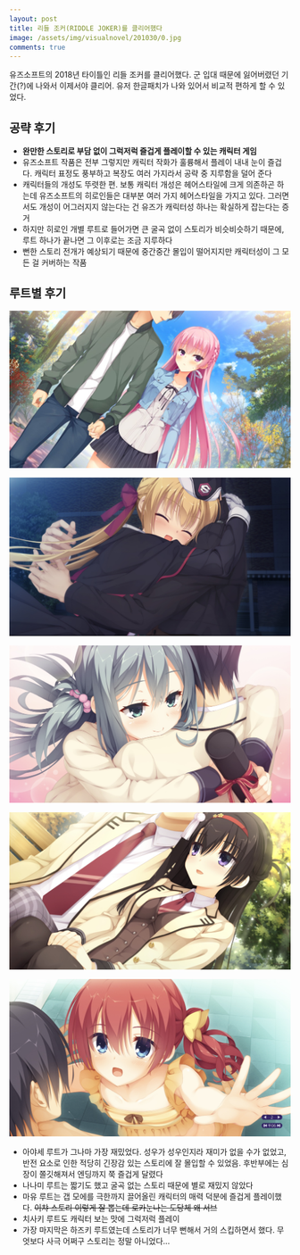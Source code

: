 ```yaml
---
layout: post
title: 리들 조커(RIDDLE JOKER)를 클리어했다
image: /assets/img/visualnovel/201030/0.jpg
comments: true
---
```


유즈소프트의 2018년 타이틀인 리들 조커를 클리어했다. 군 입대 때문에 잃어버렸던 기간(?)에 나와서 이제서야 클리어.
유저 한글패치가 나와 있어서 비교적 편하게 할 수 있었다.

## 공략 후기

* **완만한 스토리로 부담 없이 그럭저럭 즐겁게 플레이할 수 있는 캐릭터 게임**
* 유즈소프트 작품은 전부 그렇지만 캐릭터 작화가 훌륭해서 플레이 내내 눈이 즐겁다. 캐릭터 표정도 풍부하고 복장도 여러 가지라서 공략 중 지루함을 덜어 준다  
* 캐릭터들의 개성도 뚜렷한 편. 보통 캐릭터 개성은 헤어스타일에 크게 의존하곤 하는데 유즈소프트의 히로인들은 대부분 여러 가지 헤어스타일을 가지고 있다.
그러면서도 개성이 어그러지지 않는다는 건 유즈가 캐릭터성 하나는 확실하게 잡는다는 증거
* 하지만 히로인 개별 루트로 들어가면 큰 굴곡 없이 스토리가 비슷비슷하기 때문에, 루트 하나가 끝나면 그 이후로는 조금 지루하다
* 뻔한 스토리 전개가 예상되기 때문에 중간중간 몰입이 떨어지지만 캐릭터성이 그 모든 걸 커버하는 작품

## 루트별 후기

![1](/assets/img/visualnovel/201030/1.jpg)

![2](/assets/img/visualnovel/201030/2.jpg)

![3](/assets/img/visualnovel/201030/3.jpg)

![4](/assets/img/visualnovel/201030/4.jpg)

![5](/assets/img/visualnovel/201030/5.jpg)

* 아야세 루트가 그나마 가장 재밌었다. 성우가 성우인지라 재미가 없을 수가 없었고,
반전 요소로 인한 적당히 긴장감 있는 스토리에 잘 몰입할 수 있었음. 후반부에는 심장이 쫄깃해져서 엔딩까지 쭉 즐겁게 달렸다
* 나나미 루트는 짧기도 했고 굴곡 없는 스토리 때문에 별로 재밌지 않았다
* 마유 루트는 갭 모에를 극한까지 끌어올린 캐릭터의 매력 덕분에 즐겁게 플레이했다. ~~이챠 스토리 이렇게 잘 뽑는데 로카눈나는 도당체 왜 서브~~ 
* 치사키 루트도 캐릭터 보는 맛에 그럭저럭 플레이
* 가장 마지막은 하즈키 루트였는데 스토리가 너무 뻔해서 거의 스킵하면서 했다. 무엇보다 사극 어쩌구 스토리는 정말 아니었다...
